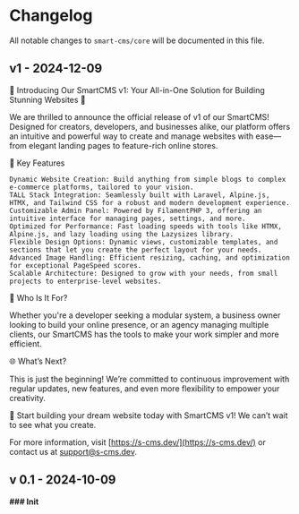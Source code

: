 # Changelog

All notable changes to `smart-cms/core` will be documented in this file.

## v1 - 2024-12-09

🚀 Introducing Our SmartCMS v1: Your All-in-One Solution for Building Stunning Websites 🎉

We are thrilled to announce the official release of v1 of our SmartCMS! Designed for creators, developers, and businesses alike, our platform offers an intuitive and powerful way to create and manage websites with ease—from elegant landing pages to feature-rich online stores.

🌟 Key Features

    Dynamic Website Creation: Build anything from simple blogs to complex e-commerce platforms, tailored to your vision.
    TALL Stack Integration: Seamlessly built with Laravel, Alpine.js, HTMX, and Tailwind CSS for a robust and modern development experience.
    Customizable Admin Panel: Powered by FilamentPHP 3, offering an intuitive interface for managing pages, settings, and more.
    Optimized for Performance: Fast loading speeds with tools like HTMX, Alpine.js, and lazy loading using the Lazysizes library.
    Flexible Design Options: Dynamic views, customizable templates, and sections that let you create the perfect layout for your needs.
    Advanced Image Handling: Efficient resizing, caching, and optimization for exceptional PageSpeed scores.
    Scalable Architecture: Designed to grow with your needs, from small projects to enterprise-level websites.
    
🤝 Who Is It For?

Whether you're a developer seeking a modular system, a business owner looking to build your online presence, or an agency managing multiple clients, our SmartCMS has the tools to make your work simpler and more efficient.

🌐 What’s Next?

This is just the beginning! We’re committed to continuous improvement with regular updates, new features, and even more flexibility to empower your creativity.

🎉 Start building your dream website today with SmartCMS v1! We can’t wait to see what you create.

For more information, visit [https://s-cms.dev/](https://s-cms.dev/) or contact us at support@s-cms.dev.

## v 0.1 - 2024-10-09

**### Init**

